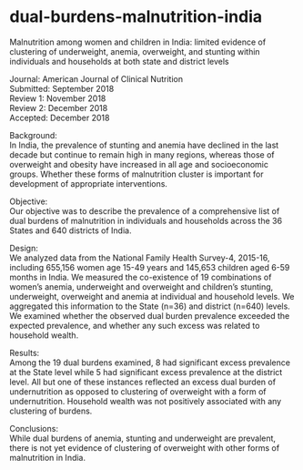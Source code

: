 # dual-burdens-malnutrition-india
Malnutrition among women and children in India: limited evidence of clustering of underweight, anemia, overweight, and stunting within individuals and households at both state and district levels

Journal: American Journal of Clinical Nutrition  
Submitted: September 2018  
Review 1: November 2018  
Review 2: December 2018   
Accepted: December 2018  

Background:   
In India, the prevalence of stunting and anemia have declined in the last decade but continue to remain high in many regions, whereas those of overweight and obesity have increased in all age and socioeconomic groups. Whether these forms of malnutrition cluster is important for development of appropriate interventions.  

Objective:   
Our objective was to describe the prevalence of a comprehensive list of dual burdens of malnutrition in individuals and households across the 36 States and 640 districts of India.  

Design:   
We analyzed data from the National Family Health Survey-4, 2015-16, including 655,156 women age 15-49 years and 145,653 children aged 6-59 months in India. We measured the co-existence of 19 combinations of women’s anemia, underweight and overweight and children’s stunting, underweight, overweight and anemia at individual and household levels. We aggregated this information to the State (n=36) and district (n=640) levels. We examined whether the observed dual burden prevalence exceeded the expected prevalence, and whether any such excess was related to household wealth.  

Results:   
Among the 19 dual burdens examined, 8 had significant excess prevalence at the State level while 5 had significant excess prevalence at the district level. All but one of these instances reflected an excess dual burden of undernutrition as opposed to clustering of overweight with a form of undernutrition. Household wealth was not positively associated with any clustering of burdens.   

Conclusions:   
While dual burdens of anemia, stunting and underweight are prevalent, there is not yet evidence of clustering of overweight with other forms of malnutrition in India.    
